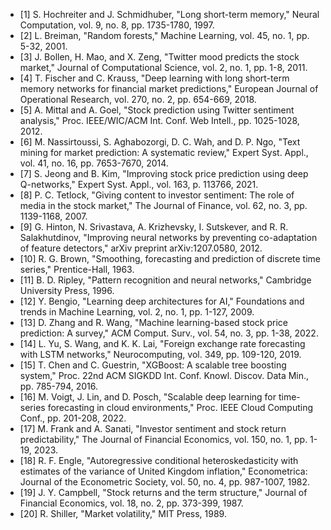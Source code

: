 - [1] S. Hochreiter and J. Schmidhuber, "Long short-term memory," Neural Computation, vol. 9, no. 8, pp. 1735-1780, 1997.
- [2] L. Breiman, "Random forests," Machine Learning, vol. 45, no. 1, pp. 5-32, 2001.
- [3] J. Bollen, H. Mao, and X. Zeng, "Twitter mood predicts the stock market," Journal of Computational Science, vol. 2, no. 1, pp. 1-8, 2011.
- [4] T. Fischer and C. Krauss, "Deep learning with long short-term memory networks for financial market predictions," European Journal of Operational Research, vol. 270, no. 2, pp. 654-669, 2018.
- [5] A. Mittal and A. Goel, "Stock prediction using Twitter sentiment analysis," Proc. IEEE/WIC/ACM Int. Conf. Web Intell., pp. 1025-1028, 2012.
- [6] M. Nassirtoussi, S. Aghabozorgi, D. C. Wah, and D. P. Ngo, "Text mining for market prediction: A systematic review," Expert Syst. Appl., vol. 41, no. 16, pp. 7653-7670, 2014.
- [7] S. Jeong and B. Kim, "Improving stock price prediction using deep Q-networks," Expert Syst. Appl., vol. 163, p. 113766, 2021.
- [8] P. C. Tetlock, "Giving content to investor sentiment: The role of media in the stock market," The Journal of Finance, vol. 62, no. 3, pp. 1139-1168, 2007.
- [9] G. Hinton, N. Srivastava, A. Krizhevsky, I. Sutskever, and R. R. Salakhutdinov, "Improving neural networks by preventing co-adaptation of feature detectors," arXiv preprint arXiv:1207.0580, 2012.
- [10] R. G. Brown, "Smoothing, forecasting and prediction of discrete time series," Prentice-Hall, 1963.
- [11] B. D. Ripley, "Pattern recognition and neural networks," Cambridge University Press, 1996.
- [12] Y. Bengio, "Learning deep architectures for AI," Foundations and trends in Machine Learning, vol. 2, no. 1, pp. 1-127, 2009.
- [13] D. Zhang and R. Wang, "Machine learning-based stock price prediction: A survey," ACM Comput. Surv., vol. 54, no. 3, pp. 1-38, 2022.
- [14] L. Yu, S. Wang, and K. K. Lai, "Foreign exchange rate forecasting with LSTM networks," Neurocomputing, vol. 349, pp. 109-120, 2019.
- [15] T. Chen and C. Guestrin, "XGBoost: A scalable tree boosting system," Proc. 22nd ACM SIGKDD Int. Conf. Knowl. Discov. Data Min., pp. 785-794, 2016.
- [16] M. Voigt, J. Lin, and D. Posch, "Scalable deep learning for time-series forecasting in cloud environments," Proc. IEEE Cloud Computing Conf., pp. 201-208, 2022.
- [17] M. Frank and A. Sanati, "Investor sentiment and stock return predictability," The Journal of Financial Economics, vol. 150, no. 1, pp. 1-19, 2023.
- [18] R. F. Engle, "Autoregressive conditional heteroskedasticity with estimates of the variance of United Kingdom inflation," Econometrica: Journal of the Econometric Society, vol. 50, no. 4, pp. 987-1007, 1982.
- [19] J. Y. Campbell, "Stock returns and the term structure," Journal of Financial Economics, vol. 18, no. 2, pp. 373-399, 1987.
- [20] R. Shiller, "Market volatility," MIT Press, 1989.
